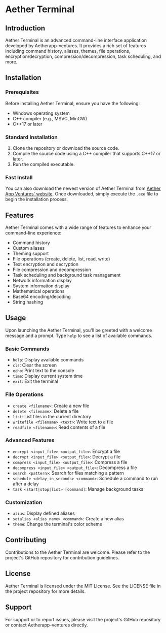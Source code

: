 # Aether Terminal

## Introduction

Aether Terminal is an advanced command-line interface application developed by Aetherapp-ventures. It provides a rich set of features including command history, aliases, themes, file operations, encryption/decryption, compression/decompression, task scheduling, and more.

## Installation

### Prerequisites

Before installing Aether Terminal, ensure you have the following:

* Windows operating system
* C++ compiler (e.g., MSVC, MinGW)
* C++17 or later

### Standard Installation

1. Clone the repository or download the source code.
2. Compile the source code using a C++ compiler that supports C++17 or later.
3. Run the compiled executable.

### Fast Install

You can also download the newest version of Aether Terminal from [Aether App Ventures' website](https://aetherapp-ventures.github.io). Once downloaded, simply execute the `.exe` file to begin the installation process.

## Features

Aether Terminal comes with a wide range of features to enhance your command-line experience:

* Command history
* Custom aliases
* Theming support
* File operations (create, delete, list, read, write)
* Text encryption and decryption
* File compression and decompression
* Task scheduling and background task management
* Network information display
* System information display
* Mathematical operations
* Base64 encoding/decoding
* String hashing

## Usage

Upon launching the Aether Terminal, you'll be greeted with a welcome message and a prompt. Type `help` to see a list of available commands.

### Basic Commands

* `help`: Display available commands
* `cls`: Clear the screen
* `echo`: Print text to the console
* `time`: Display current system time
* `exit`: Exit the terminal

### File Operations

* `create <filename>`: Create a new file
* `delete <filename>`: Delete a file
* `list`: List files in the current directory
* `writefile <filename> <text>`: Write text to a file
* `readfile <filename>`: Read contents of a file

### Advanced Features

* `encrypt <input_file> <output_file>`: Encrypt a file
* `decrypt <input_file> <output_file>`: Decrypt a file
* `compress <input_file> <output_file>`: Compress a file
* `decompress <input_file> <output_file>`: Decompress a file
* `search <pattern>`: Search for files matching a pattern
* `schedule <delay_in_seconds> <command>`: Schedule a command to run after a delay
* `task <start|stop|list> [command]`: Manage background tasks

### Customization

* `alias`: Display defined aliases
* `setalias <alias_name> <command>`: Create a new alias
* `theme`: Change the terminal's color scheme

## Contributing

Contributions to the Aether Terminal are welcome. Please refer to the project's GitHub repository for contribution guidelines.

## License

Aether Terminal is licensed under the MIT License. See the LICENSE file in the project repository for more details.

## Support

For support or to report issues, please visit the project's GitHub repository or contact Aetherapp-ventures directly.
